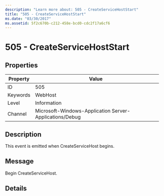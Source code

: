 ```yaml
---
description: "Learn more about: 505 - CreateServiceHostStart"
title: "505 - CreateServiceHostStart"
ms.date: "03/30/2017"
ms.assetid: 5f2c670b-c212-458e-bcd0-cdc2f17a6cf6
---
```

# 505 - CreateServiceHostStart

## Properties

| Property | Value |
| - | - |
|ID|505|  
|Keywords|WebHost|  
|Level|Information|  
|Channel|Microsoft-Windows-Application Server-Applications/Debug|  
  
## Description  

 This event is emitted when CreateServiceHost begins.  
  
## Message  

 Begin CreateServiceHost.  
  
## Details
